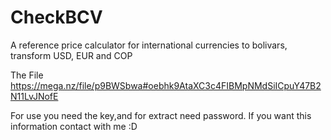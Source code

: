 # CheckBCV
A reference price calculator for international currencies to bolivars, transform USD, EUR and COP

The File https://mega.nz/file/p9BWSbwa#oebhk9AtaXC3c4FIBMpNMdSiICpuY47B2N11LvJNofE

For use you need the key,and for extract need password. If you want this information contact with me :D
